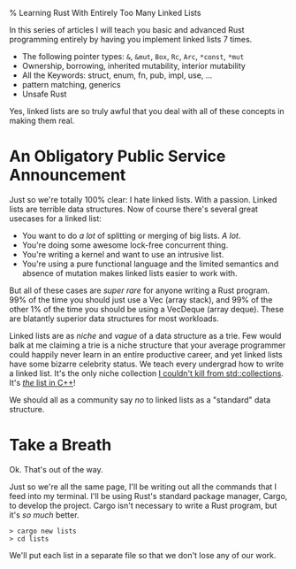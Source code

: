 % Learning Rust With Entirely Too Many Linked Lists

In this series of articles I will teach you basic and advanced
Rust programming entirely by having you implement linked lists 7 times.

* The following pointer types: `&`, `&mut`, `Box`, `Rc`, `Arc`, `*const`, `*mut`
* Ownership, borrowing, inherited mutability, interior mutability
* All the Keywords: struct, enum, fn, pub, impl, use, ...
* pattern matching, generics
* Unsafe Rust

Yes, linked lists are so truly awful that you deal with all of these concepts in
making them real.

# An Obligatory Public Service Announcement

Just so we're totally 100% clear: I hate linked lists. With
a passion. Linked lists are terrible data structures. Now of course there's
several great usecases for a linked list:

* You want to do *a lot* of splitting or merging of big lists. *A lot*.
* You're doing some awesome lock-free concurrent thing.
* You're writing a kernel and want to use an intrusive list.
* You're using a pure functional language and the limited semantics and absence
  of mutation makes linked lists easier to work with.

But all of these cases are *super rare* for anyone writing a Rust program. 99%
of the time you should just use a Vec (array stack), and 99% of the other 1%
of the time you should be using a VecDeque (array deque). These are blatantly
superior data structures for most workloads.

Linked lists are as *niche* and *vague* of a data structure as a trie. Few would
balk at me claiming a trie is a niche structure that your average programmer
could happily never learn in an entire productive career, and yet linked lists
have some bizarre celebrity status. We teach every undergrad how to write a
linked list. It's the only niche collection
[I couldn't kill from std::collections][rust-std-list]. It's
[*the* list in C++][cpp-std-list]!

We should all as a community say *no* to linked lists as a "standard" data
structure.

# Take a Breath

Ok. That's out of the way.

Just so we're all the same page, I'll be writing out all the commands that I
feed into my terminal. I'll be using Rust's standard package manager, Cargo,
to develop the project. Cargo isn't necessary to write a Rust program, but it's
*so much* better.

```text
> cargo new lists
> cd lists
```

We'll put each list in a separate file so that we don't lose any of our work.


[rust-std-list]: https://doc.rust-lang.org/std/collections/struct.LinkedList.html
[cpp-std-list]: http://en.cppreference.com/w/cpp/container/list
